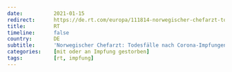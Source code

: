 ```yaml
---
date:          2021-01-15
redirect:      https://de.rt.com/europa/111814-norwegischer-chefarzt-todesfaelle-nach-corona-impfungen/
title:         RT
timeline:      false
country:       DE
subtitle:      'Norwegischer Chefarzt: Todesfälle nach Corona-Impfungen können nicht ausgeschlossen werden'
categories:    [mit oder an Impfung gestorben]
tags:          [rt, impfung]
---
```

